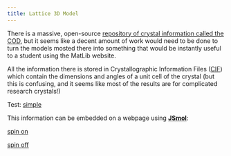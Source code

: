 ```yaml
---
title: Lattice 3D Model
---
```



There is a massive, open-source [repository of crystal information called the COD](https://www.crystallography.net/cod/browse.html), but it seems like a decent amount of work would need to be done to turn the models mosted there into something that would be instantly useful to a student using the MatLib website.

All the information there is stored in Crystallographic Information Files ([CIF](https://en.wikipedia.org/wiki/Crystallographic_Information_File)) which contain the dimensions and angles of a unit cell of the crystal (but this is confusing, and it seems like most of the results are for complicated research crystals!)

Test: [simple](simple.md)

This information can be embedded on a webpage using [**JSmol**](https://wiki.jmol.org/index.php/Jmol_PHP):

<script type="text/javascript" src="../lib/jsmol/JSmol.min.js"></script>

<script type="text/javascript"> 
    $(document).ready(function() { 
    
    Info = {
    	width: 400,
    	height: 400,
    	debug: false,
    	j2sPath: "../lib/jsmol/j2s",
    	color: "0xC0C0C0",
      disableJ2SLoadMonitor: true,
      disableInitialConsole: true,
    	addSelectionOptions: true,
    	serverURL: "https://chemapps.stolaf.edu/jmol/jsmol/php/jsmol.php",
    	use: "HTML5",
    	readyFunction: null,
    	script: "load $caffeine"
    }
    
    $("#mydiv").html(Jmol.getAppletHtml("jmolApplet0",Info)) 
    
    });
    
</script>

<span id=mydiv></span>
<a href="javascript:Jmol.script(jmolApplet0, 'spin on')">spin on</a>

<a href="javascript:Jmol.script(jmolApplet0, 'spin off')">spin off</a>